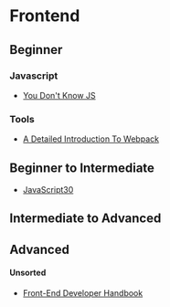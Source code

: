 # Frontend

## Beginner

### Javascript
* [You Don't Know JS](https://github.com/getify/You-Dont-Know-JS)

### Tools
* [A Detailed Introduction To Webpack](https://www.smashingmagazine.com/2017/02/a-detailed-introduction-to-webpack/)

## Beginner to Intermediate
* [JavaScript30](https://javascript30.com/)

## Intermediate to Advanced

## Advanced

#### Unsorted
* [Front-End Developer Handbook](https://www.gitbook.com/book/frontendmasters/front-end-handbook-2017/details)
